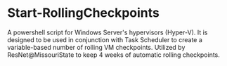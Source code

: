 # Start-RollingCheckpoints
A powershell script for Windows Server's hypervisors (Hyper-V). It is designed to be used in conjunction with Task Scheduler to create a variable-based number of rolling VM checkpoints. Utilized by ResNet@MissouriState to keep 4 weeks of automatic rolling checkpoints.

